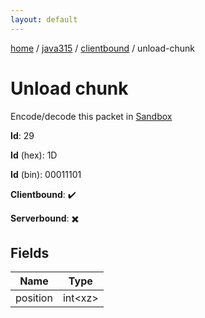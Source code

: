```yaml
---
layout: default
---
```


[home](/)  /  [java315](/protocol/java315)  /  [clientbound](/protocol/java315/clientbound)  /  unload-chunk

# Unload chunk

Encode/decode this packet in [Sandbox](../../../sandbox/java315#clientbound.unload_chunk)

**Id**: 29

**Id** (hex): 1D

**Id** (bin): 00011101

**Clientbound**: ✔️

**Serverbound**: ✖️

## Fields

Name | Type
---|---
position | int&lt;xz&gt;

